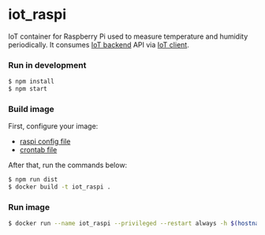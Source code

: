 # iot_raspi
IoT container for Raspberry Pi used to measure temperature and humidity periodically. It consumes [IoT backend](https://github.com/mmontes11/iot_backend) API via [IoT client](https://github.com/mmontes11/iot_client).

### Run in development

```bash
$ npm install 
$ npm start
```
### Build image
First, configure your image:
* [raspi config file](https://github.com/mmontes11/iot_raspi/blob/develop/src/config/raspi.js)
* [crontab file](https://github.com/mmontes11/iot_raspi/blob/develop/scripts/crontab)

After that, run the commands below:
```bash
$ npm run dist
$ docker build -t iot_raspi .
```
### Run image
```bash
$ docker run --name iot_raspi --privileged --restart always -h $(hostname) -d iot_raspi
```
